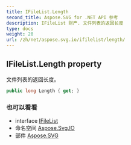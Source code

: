 ```yaml
---
title: IFileList.Length
second_title: Aspose.SVG for .NET API 参考
description: IFileList 财产. 文件列表的返回长度
type: docs
weight: 20
url: /zh/net/aspose.svg.io/ifilelist/length/
---
```

## IFileList.Length property

文件列表的返回长度。

```csharp
public long Length { get; }
```

### 也可以看看

* interface [IFileList](../)
* 命名空间 [Aspose.Svg.IO](../../ifilelist/)
* 部件 [Aspose.SVG](../../../)


